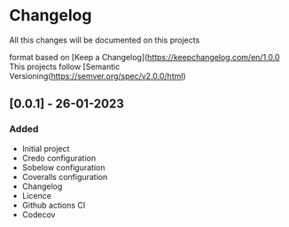 # Changelog

All this changes will be documented on this projects

format based on [Keep a Changelog](https://keepchangelog.com/en/1.0.0
This projects follow [Semantic Versioning(https://semver.org/spec/v2.0.0/html)

## [0.0.1] - 26-01-2023
### Added

- Initial project
- Credo configuration
- Sobelow configuration
- Coveralls configuration
- Changelog
- Licence
- Github actions CI
- Codecov
